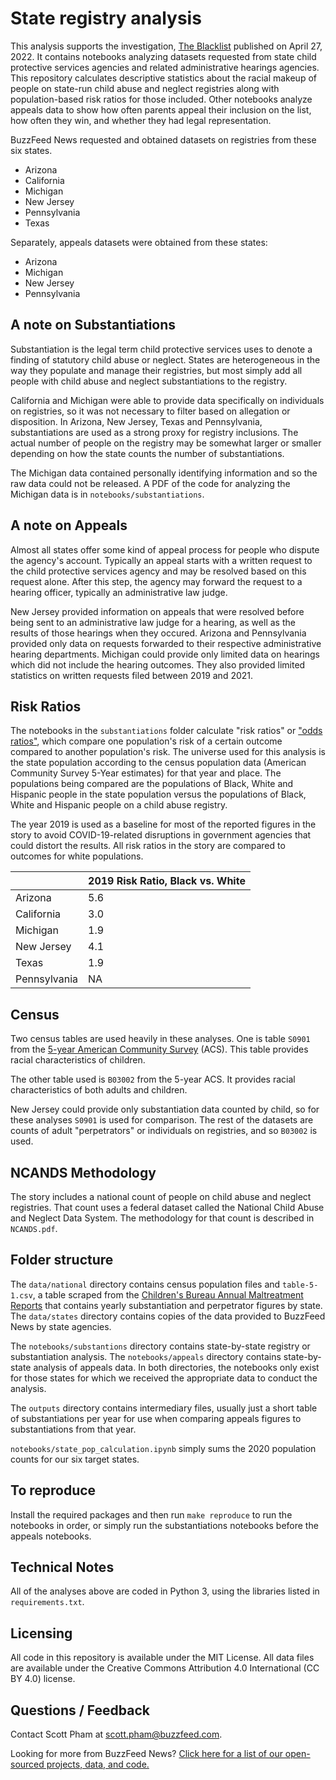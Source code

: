 # State registry analysis
This analysis supports the investigation, [The Blacklist](https://www.buzzfeednews.com/article/scottpham/child-abuse-and-neglect-registries-punish-parents-of-color) published on April 27, 2022. It contains notebooks analyzing datasets requested from state child protective services agencies and related administrative hearings agencies. This repository calculates descriptive statistics about the racial makeup of people on state-run child abuse and neglect registries along with population-based risk ratios for those included. Other notebooks analyze appeals data to show how often parents appeal their inclusion on the list, how often they win, and whether they had legal representation.

BuzzFeed News requested and obtained datasets on registries from these six states.

- Arizona
- California
- Michigan
- New Jersey
- Pennsylvania
- Texas

Separately, appeals datasets were obtained from these states:

- Arizona
- Michigan
- New Jersey
- Pennsylvania

## A note on Substantiations

Substantiation is the legal term child protective services uses to denote a finding of statutory child abuse or neglect. States are heterogeneous in the way they populate and manage their registries, but most simply add all people with child abuse and neglect substantiations to the registry. 

California and Michigan were able to provide data specifically on individuals on registries, so it was not necessary to filter based on allegation or disposition. In Arizona, New Jersey, Texas and Pennsylvania, substantiations are used as a strong proxy for registry inclusions. The actual number of people on the registry may be somewhat larger or smaller depending on how the state counts the number of substantiations.

The Michigan data contained personally identifying information and so the raw data could not be released. A PDF of the code for analyzing the Michigan data is in `notebooks/substantiations`.

## A note on Appeals

Almost all states offer some kind of appeal process for people who dispute the agency's account. Typically an appeal starts with a written request to the child protective services agency and may be resolved based on this request alone. After this step, the agency may forward the request to a hearing officer, typically an administrative law judge.

New Jersey provided information on appeals that were resolved before being sent to an administrative law judge for a hearing, as well as the results of those hearings when they occured. Arizona and Pennsylvania provided only data on requests forwarded to their respective administrative hearing departments. Michigan could provide only limited data on hearings which did not include the hearing outcomes. They also provided limited statistics on written requests filed between 2019 and 2021.

## Risk Ratios

The notebooks in the `substantiations` folder calculate "risk ratios" or ["odds ratios"](https://www.ncbi.nlm.nih.gov/pmc/articles/PMC2938757/), which compare one population's risk of a certain outcome compared to another population's risk. The universe used for this analysis is the state population according to the census population data (American Community Survey 5-Year estimates) for that year and place. The populations being compared are the populations of Black, White and Hispanic people in the state population versus the populations of Black, White and Hispanic people on a child abuse registry.

The year 2019 is used as a baseline for most of the reported figures in the story to avoid COVID-19-related disruptions in government agencies that could distort the results. All risk ratios in the story are compared to outcomes for white populations. 

|              | 2019 Risk Ratio, Black vs. White |
|--------------|-----------------------------|
| Arizona      | 5.6                         |
| California   | 3.0                         |
| Michigan     | 1.9                         |
| New Jersey   | 4.1                         |
| Texas        | 1.9                         |
| Pennsylvania | NA                          |


## Census

Two census tables are used heavily in these analyses. One is table `S0901` from the [5-year American Community Survey](https://www.census.gov/data/developers/data-sets/acs-5year.html) (ACS). This table provides racial characteristics of children.

The other table used is `B03002` from the 5-year ACS. It provides racial characteristics of both adults and children.

New Jersey could provide only substantiation data counted by child, so for these analyses `S0901` is used for comparison. The rest of the datasets are counts of adult "perpetrators" or individuals on registries, and so `B03002` is used.

## NCANDS Methodology

The story includes a national count of people on child abuse and neglect registries. That count uses a federal dataset called the National Child Abuse and Neglect Data System. The methodology for that count is described in `NCANDS.pdf`.


## Folder structure

The `data/national` directory contains census population files and `table-5-1.csv`, a table scraped from the [Children's Bureau Annual Maltreatment Reports](https://www.acf.hhs.gov/cb/data-research/child-maltreatment) that contains yearly substantiation and perpetrator figures by state. The `data/states` directory contains copies of the data provided to BuzzFeed News by state agencies.

The `notebooks/substantions` directory contains state-by-state registry or substantiation analysis. The `notebooks/appeals` directory contains state-by-state analysis of appeals data. In both directories, the notebooks only exist for those states for which we received the appropriate data to conduct the analysis.

The `outputs` directory contains intermediary files, usually just a short table of substantiations per year for use when comparing appeals figures to substantiations from that year.

`notebooks/state_pop_calculation.ipynb` simply sums the 2020 population counts for our six target states.


## To reproduce

Install the required packages and then run `make reproduce` to run the notebooks in order, or simply run the substantiations notebooks before the appeals notebooks.

## Technical Notes

All of the analyses above are coded in Python 3, using the libraries listed in `requirements.txt`.

## Licensing

All code in this repository is available under the MIT License. All data files are available under the Creative Commons Attribution 4.0 International (CC BY 4.0) license.

## Questions / Feedback

Contact Scott Pham at scott.pham@buzzfeed.com.

Looking for more from BuzzFeed News? [Click here for a list of our open-sourced projects, data, and code.](https://github.com/BuzzFeedNews/everything)
